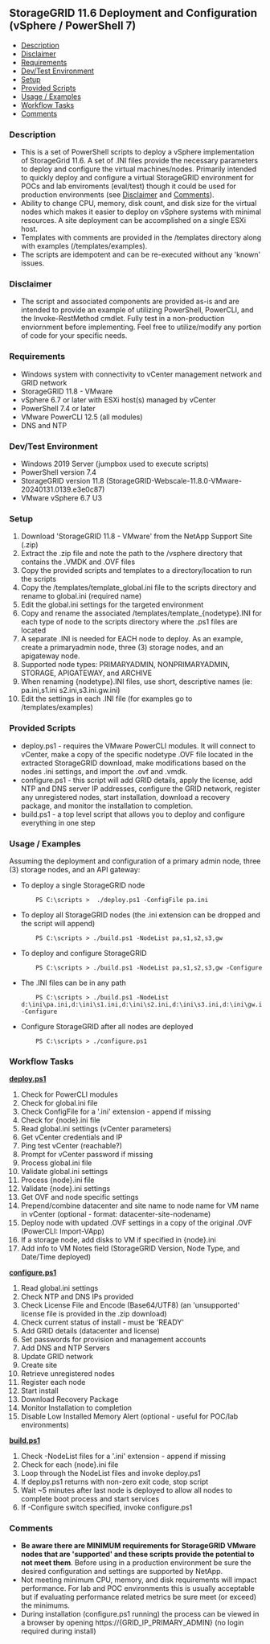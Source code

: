 ## StorageGRID 11.6 Deployment and Configuration (vSphere / PowerShell 7)

* [Description](#Description)
* [Disclaimer](#Disclaimer)
* [Requirements](#Requirements)
* [Dev/Test Environment](#Dev/Test-Environment)
* [Setup](#Setup)
* [Provided Scripts](#Provided-Scripts)
* [Usage / Examples](#Usage-/-Examples)
* [Workflow Tasks](#Workflow-Tasks)
* [Comments](#Comments)

### Description
* This is a set of PowerShell scripts to deploy a vSphere implementation of StorageGrid 11.6. A set of .INI files provide the necessary parameters to deploy and configure the virtual machines/nodes. Primarily intended to quickly deploy and configure a virtual StorageGRID environment for POCs and lab enviroments (eval/test) though it could be used for production environments (see [Disclaimer](#Disclaimer) and [Comments](#Comments)). 
* Ability to change CPU, memory, disk count, and disk size for the virtual nodes which makes it easier to deploy on vSphere systems with minimal resources. A site deployment can be accomplished on a single ESXi host. 
* Templates with comments are provided in the /templates directory along with examples (/templates/examples).
* The scripts are idempotent and can be re-executed without any 'known' issues.

### Disclaimer
* The script and associated components are provided as-is and are intended to provide an example of utilizing PowerShell, PowerCLI, and the Invoke-RestMethod cmdlet. Fully test in a non-production enviornment before implementing. Feel free to utilize/modify any portion of code for your specific needs.

### Requirements
* Windows system with connectivity to vCenter management network and GRID network 
* StorageGRID 11.8 - VMware
* vSphere 6.7 or later with ESXi host(s) managed by vCenter
* PowerShell 7.4 or later
* VMware PowerCLI 12.5 (all modules)
* DNS and NTP

### Dev/Test Environment
* Windows 2019 Server (jumpbox used to execute scripts)
* PowerShell version 7.4
* StorageGRID version 11.8 (StorageGRID-Webscale-11.8.0-VMware-20240131.0139.e3e0c87)
* VMware vSphere 6.7 U3

### Setup
1. Download 'StorageGRID 11.8 - VMware' from the NetApp Support Site (.zip)
2. Extract the .zip file and note the path to the /vsphere directory that contains the .VMDK and .OVF files
3. Copy the provided scripts and templates to a directory/location to run the scripts
4. Copy the /templates/template_global.ini file to the scripts directory and rename to global.ini (required name)
5. Edit the global.ini settings for the targeted environment
6. Copy and rename the associated /templates/template_{nodetype}.INI for each type of node to the scripts directory where the .ps1 files are located 
7. A separate .INI is needed for EACH node to deploy. As an example, create a primaryadmin node, three (3) storage nodes, and an apigateway node.
8. Supported node types: PRIMARYADMIN, NONPRIMARYADMIN, STORAGE, APIGATEWAY, and ARCHIVE
9. When renaming {nodetype}.INI files, use short, descriptive names (ie: pa.ini,s1.ini s2.ini,s3.ini.gw.ini)
10. Edit the settings in each .INI file (for examples go to /templates/examples)

### Provided Scripts
* deploy.ps1 - requires the VMware PowerCLI modules. It will connect to vCenter, make a copy of the specific nodetype .OVF file located in the extracted StorageGRID download, make modifications based on the nodes .ini settings, and import the .ovf and .vmdk. 
* configure.ps1 - this script will add GRID details, apply the license, add NTP and DNS server IP addresses, configure the GRID network, register any unregistered nodes, start installation, download a recovery package, and monitor the installation to completion.
* build.ps1 - a top level script that allows you to deploy and configure everything in one step 

### Usage / Examples
Assuming the deployment and configuration of a primary admin node, three (3) storage nodes, and an API gateway:

* To deploy a single StorageGRID node

          PS C:\scripts >  ./deploy.ps1 -ConfigFile pa.ini

* To deploy all StorageGRID nodes (the .ini extension can be dropped and the script will append)

          PS C:\scripts > ./build.ps1 -NodeList pa,s1,s2,s3,gw
          
* To deploy and configure StorageGRID

          PS C:\scripts > ./build.ps1 -NodeList pa,s1,s2,s3,gw -Configure
          
* The .INI files can be in any path

          PS C:\scripts > ./build.ps1 -NodeList d:\ini\pa.ini,d:\ini\s1.ini,d:\ini\s2.ini,d:\ini\s3.ini,d:\ini\gw.ini -Configure

* Configure StorageGRID after all nodes are deployed

          PS C:\scripts > ./configure.ps1

### Workflow Tasks
**<u>deploy.ps1</u>**
1. Check for PowerCLI modules
2. Check for global.ini file
3. Check ConfigFile for a '.ini' extension - append if missing
4. Check for {node}.ini file
5. Read global.ini settings (vCenter parameters)
6. Get vCenter credentials and IP
7. Ping test vCenter (reachable?)
8. Prompt for vCenter password if missing
9. Process global.ini file
10. Validate global.ini settings
11. Process {node}.ini file
12. Validate {node}.ini settings
13. Get OVF and node specific settings
14. Prepend/combine datacenter and site name to node name for VM name in vCenter (optional - format: datacenter-site-nodename)
15. Deploy node with updated .OVF settings in a copy of the original .OVF (PowerCLI:  Import-VApp)
16. If a storage node, add disks to VM if specified in {node}.ini
17. Add info to VM Notes field (StorageGRID Version, Node Type, and Date/Time deployed)

**<u>configure.ps1</u>**
1. Read global.ini settings
2. Check NTP and DNS IPs provided
3. Check License File and Encode (Base64/UTF8) (an 'unsupported' license file is provided in the .zip download)
4. Check current status of install - must be 'READY'
5. Add GRID details (datacenter and license)
6. Set passwords for provision and management accounts
7. Add DNS and NTP Servers
8. Update GRID network
9. Create site
10. Retrieve unregistered nodes
11. Register each node
12. Start install
13. Download Recovery Package
14. Monitor Installation to completion
15. Disable Low Installed Memory Alert (optional - useful for POC/lab environments)

**<u>build.ps1</u>**
1. Check -NodeList files for a '.ini' extension - append if missing
2. Check for each {node}.ini file
3. Loop through the NodeList files and invoke deploy.ps1
4. If deploy.ps1 returns with non-zero exit code, stop script
5. Wait ~5 minutes after last node is deployed to allow all nodes to complete boot process and start services
6. If -Configure switch specified, invoke configure.ps1

### Comments
* **Be aware there are MINIMUM requirements for StorageGRID VMware nodes that are 'supported' and these scripts provide the potential to not meet them**. Before using in a production environment be sure the desired configuration and settings are supported by NetApp. 
*  Not meeting minimum CPU, memory, and disk requirements will impact performance.  For lab and POC environments this is usually acceptable but if evaluating performance related metrics be sure meet (or exceed) the minimums.
* During installation (configure.ps1 running) the process can be viewed in a browser by opening https://{GRID_IP_PRIMARY_ADMIN} (no login required during install)

<br/>
<br/>
